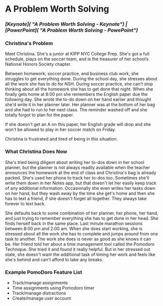# A Problem Worth Solving

### ***[Keynote]( "A Problem Worth Solving - Keynote") | [PowerPoint]( "A Problem Worth Solving - PowePoint")***

### Christina's Problem
  Meet Christina. She's a junior at KIPP NYC College Prep. She's got a full schedule, plays on the soccer team, and is the treasurer of her school’s National Honors Society chapter.

  Between homework, soccer practice, and business club work, she struggles to get everything done. During the school day, she stresses about all the work she has to do for NSH. During soccer practice, she can't stop thinking about all the homework she has to get done that night. When she finally gets home at 8:00 pm she remembers the English paper due the following day. She wrote the to-do down on her hand earlier and thought she'd write it in her planner later. Her planner was at the bottom of her bag and she had to run to her next class. The reminder washed off and she totally forgot to plan for the paper.

  If she doesn't get an A on this paper, her English grade will drop and she won't be allowed to play in her soccer match on Friday.

  Christina is frustrated and tired of being in this situation.

### What Christina Does Now
 She's tried being diligent about writing her to-dos down in her school planner, but the planner is not always readily available when the teacher announces the homework at the end of class and Christina's bag is already packed. She's used her phone to track her to-dos too. Sometimes she'll write them down in her Notes app, but that doesn't let her easily keep track of any additional information. Occasionally she even writes her tasks down on her hand, but they wash away by the time she get's home and then she has to text a friend, if she doesn't forget all together. They always take forever to text back.

  She defaults back to some combination of her planner, her phone, her hand, and just trying to remember everything she has to get done in her head. She finds herself back in the same place. Last minute marathon sessions between 8:00 pm and 2:00 am. When she does start working, she is stressed about all the work she has to complete and jumps around from one task to another. The work she does is never as good as she knows it can be. Her friend told her about a time management tool called the Pomodoro Technique. She tried it and found it really helpful. But in her stressed out state, she doesn't want the additional task of timing her work and feels like she's behind and can't afford to take any breaks.

### Example PomoDoro Feature List
  * Track/manage assignments
  * Time assignments using Pomodoro timer
  * Track/manage distractions
  * Create/manage user account
